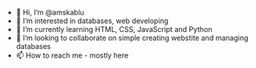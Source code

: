 - 👋 Hi, I’m @amskablu
- 👀 I’m interested in databases, web developing
- 🌱 I’m currently learning HTML, CSS, JavaScript and Python
- 💞️ I’m looking to collaborate on simple creating webstite and managing databases
- 📫 How to reach me - mostly here 

<!---
amskablu/amskablu is a ✨ special ✨ repository because its `README.md` (this file) appears on your GitHub profile.
You can click the Preview link to take a look at your changes.
--->
